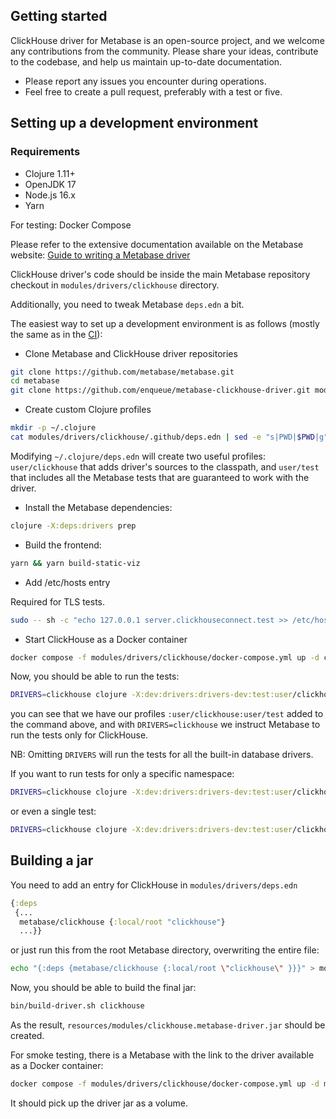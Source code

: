 ## Getting started

ClickHouse driver for Metabase is an open-source project,
and we welcome any contributions from the community.
Please share your ideas, contribute to the codebase,
and help us maintain up-to-date documentation.

* Please report any issues you encounter during operations.
* Feel free to create a pull request, preferably with a test or five.

## Setting up a development environment

### Requirements

* Clojure 1.11+
* OpenJDK 17
* Node.js 16.x
* Yarn

For testing: Docker Compose

Please refer to the extensive documentation available on the Metabase website: [Guide to writing a Metabase driver](https://www.metabase.com/docs/latest/developers-guide/drivers/start.html)

ClickHouse driver's code should be inside the main Metabase repository checkout in `modules/drivers/clickhouse` directory.

Additionally, you need to tweak Metabase `deps.edn` a bit.

The easiest way to set up a development environment is as follows (mostly the same as in the [CI](https://github.com/enqueue/metabase-clickhouse-driver/blob/master/.github/workflows/check.yml)):

* Clone Metabase and ClickHouse driver repositories
```bash
git clone https://github.com/metabase/metabase.git
cd metabase
git clone https://github.com/enqueue/metabase-clickhouse-driver.git modules/drivers/clickhouse
```

* Create custom Clojure profiles

```bash
mkdir -p ~/.clojure
cat modules/drivers/clickhouse/.github/deps.edn | sed -e "s|PWD|$PWD|g" > ~/.clojure/deps.edn
```

Modifying `~/.clojure/deps.edn` will create two useful profiles: `user/clickhouse` that adds driver's sources to the classpath, and `user/test` that includes all the Metabase tests that are guaranteed to work with the driver.

* Install the Metabase dependencies:

```bash
clojure -X:deps:drivers prep
```

* Build the frontend:

```bash
yarn && yarn build-static-viz
```

* Add /etc/hosts entry

Required for TLS tests.

```bash
sudo -- sh -c "echo 127.0.0.1 server.clickhouseconnect.test >> /etc/hosts"
```

* Start ClickHouse as a Docker container

```bash
docker compose -f modules/drivers/clickhouse/docker-compose.yml up -d clickhouse
```

Now, you should be able to run the tests:

```bash
DRIVERS=clickhouse clojure -X:dev:drivers:drivers-dev:test:user/clickhouse:user/test
```

you can see that we have our profiles `:user/clickhouse:user/test` added to the command above, and with `DRIVERS=clickhouse` we instruct Metabase to run the tests only for ClickHouse.

NB: Omitting `DRIVERS` will run the tests for all the built-in database drivers.

If you want to run tests for only a specific namespace:

```bash
DRIVERS=clickhouse clojure -X:dev:drivers:drivers-dev:test:user/clickhouse:user/test :only metabase.driver.clickhouse-test
```

or even a single test:

```bash
DRIVERS=clickhouse clojure -X:dev:drivers:drivers-dev:test:user/clickhouse:user/test :only metabase.driver.clickhouse-test/clickhouse-nullable-arrays
```

## Building a jar

You need to add an entry for ClickHouse in `modules/drivers/deps.edn`

```clj
{:deps
 {...
  metabase/clickhouse {:local/root "clickhouse"}
  ...}}
```

or just run this from the root Metabase directory, overwriting the entire file:

```bash
echo "{:deps {metabase/clickhouse {:local/root \"clickhouse\" }}}" > modules/drivers/deps.edn
```

Now, you should be able to build the final jar:

```bash
bin/build-driver.sh clickhouse
```

As the result, `resources/modules/clickhouse.metabase-driver.jar` should be created.

For smoke testing, there is a Metabase with the link to the driver available as a Docker container:

```bash
docker compose -f modules/drivers/clickhouse/docker-compose.yml up -d metabase
```

It should pick up the driver jar as a volume.

